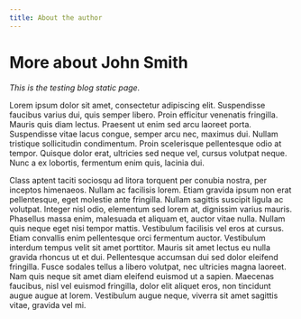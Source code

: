 ```yaml
---
title: About the author
---
```


# More about John Smith

*This is the testing blog static page.*

Lorem ipsum dolor sit amet, consectetur adipiscing elit. Suspendisse faucibus varius dui, quis semper libero. Proin efficitur venenatis fringilla. Mauris quis diam lectus. Praesent ut enim sed arcu laoreet porta. Suspendisse vitae lacus congue, semper arcu nec, maximus dui. Nullam tristique sollicitudin condimentum. Proin scelerisque pellentesque odio at tempor. Quisque dolor erat, ultricies sed neque vel, cursus volutpat neque. Nunc a ex lobortis, fermentum enim quis, lacinia dui.

Class aptent taciti sociosqu ad litora torquent per conubia nostra, per inceptos himenaeos. Nullam ac facilisis lorem. Etiam gravida ipsum non erat pellentesque, eget molestie ante fringilla. Nullam sagittis suscipit ligula ac volutpat. Integer nisl odio, elementum sed lorem at, dignissim varius mauris. Phasellus massa enim, malesuada et aliquam et, auctor vitae nulla. Nullam quis neque eget nisi tempor mattis. Vestibulum facilisis vel eros at cursus. Etiam convallis enim pellentesque orci fermentum auctor. Vestibulum interdum tempus velit sit amet porttitor. Mauris sit amet lectus eu nulla gravida rhoncus ut et dui. Pellentesque accumsan dui sed dolor eleifend fringilla. Fusce sodales tellus a libero volutpat, nec ultricies magna laoreet. Nam quis neque sit amet diam eleifend euismod ut a sapien. Maecenas faucibus, nisl vel euismod fringilla, dolor elit aliquet eros, non tincidunt augue augue at lorem. Vestibulum augue neque, viverra sit amet sagittis vitae, gravida vel mi.